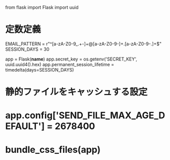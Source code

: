 from flask import Flask
import uuid

# 定数定義
EMAIL_PATTERN = r"^[a-zA-Z0-9_.+-]+@[a-zA-Z0-9-]+\.[a-zA-Z0-9-.]+$"
SESSION_DAYS = 30

app = Flask(__name__)
app.secret_key = os.getenv('SECRET_KEY', uuid.uuid4().hex)
app.permanent_session_lifetime = timedelta(days=SESSION_DAYS)

# 静的ファイルをキャッシュする設定
# app.config['SEND_FILE_MAX_AGE_DEFAULT'] = 2678400
# bundle_css_files(app)